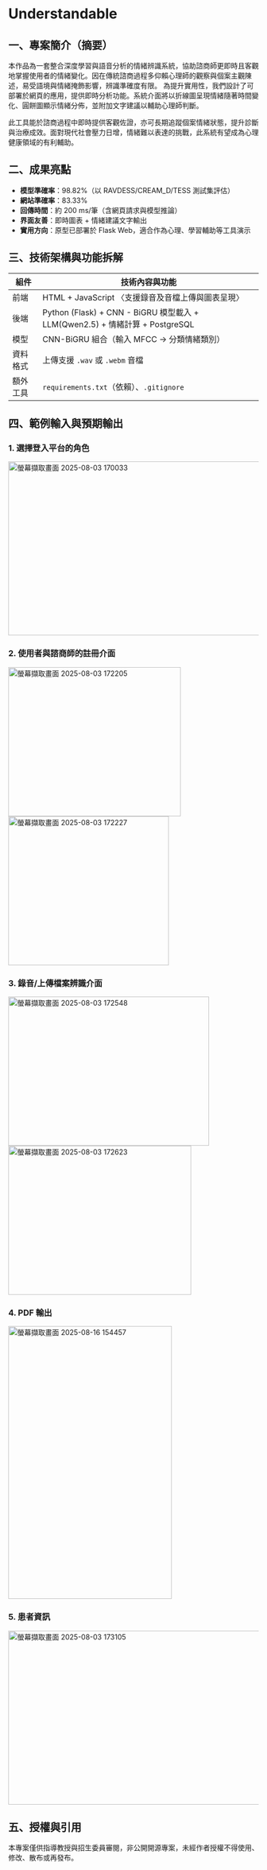 # Understandable

##  一、專案簡介（摘要）
本作品為一套整合深度學習與語音分析的情緒辨識系統，協助諮商師更即時且客觀地掌握使用者的情緒變化。因在傳統諮商過程多仰賴心理師的觀察與個案主觀陳述，易受語境與情緒掩飾影響，辨識準確度有限。
為提升實用性，我們設計了可部署於網頁的應用，提供即時分析功能。系統介面將以折線圖呈現情緒隨著時間變化、圓餅圖顯示情緒分佈，並附加文字建議以輔助心理師判斷。

此工具能於諮商過程中即時提供客觀佐證，亦可長期追蹤個案情緒狀態，提升診斷與治療成效。面對現代社會壓力日增，情緒難以表達的挑戰，此系統有望成為心理健康領域的有利輔助。

## 二、成果亮點
- **模型準確率**：98.82%（以 RAVDESS/CREAM_D/TESS 測試集評估）
- **網站準確率**：83.33% 
- **回傳時間**：約 200 ms/筆（含網頁請求與模型推論）
- **界面友善**：即時圖表 + 情緒建議文字輸出
- **實用方向**：原型已部署於 Flask Web，適合作為心理、學習輔助等工具演示

## 三、技術架構與功能拆解 
| 組件         | 技術內容與功能                                                   |
|--------------|------------------------------------------------------------------|
| 前端        | HTML + JavaScript 〈支援錄音及音檔上傳與圖表呈現〉                     |
| 後端        | Python (Flask) + CNN - BiGRU 模型載入 + LLM(Qwen2.5) + 情緒計算 + PostgreSQL  |
| 模型        | CNN-BiGRU 組合（輸入 MFCC → 分類情緒類別）                        |
| 資料格式    | 上傳支援 `.wav` 或 `.webm` 音檔                                     |
| 額外工具    | `requirements.txt`（依賴）、`.gitignore`                          |

## 四、範例輸入與預期輸出
### 1. 選擇登入平台的角色
<img width="616" height="350" alt="螢幕擷取畫面 2025-08-03 170033" src="https://github.com/user-attachments/assets/ac23f6f7-c228-4bdb-b00b-2d489b8f13b0" />

### 2. 使用者與諮商師的註冊介面

<img width="347" height="300" alt="螢幕擷取畫面 2025-08-03 172205" src="https://github.com/user-attachments/assets/47c5bf96-8d40-4798-91a5-9233c9bd7b99" />
<img width="323" height="300" alt="螢幕擷取畫面 2025-08-03 172227" src="https://github.com/user-attachments/assets/187bb34a-fd63-4b8a-870a-c980d60e15f4" />

### 3. 錄音/上傳檔案辨識介面

<img width="404" height="300" alt="螢幕擷取畫面 2025-08-03 172548" src="https://github.com/user-attachments/assets/cedefa55-7eb4-4e3d-b279-bfa9a747e5cc" />
<img width="368" height="300" alt="螢幕擷取畫面 2025-08-03 172623" src="https://github.com/user-attachments/assets/9348f5a3-c15f-4af8-9fb1-be3334655040" />

### 4. PDF 輸出
<img width="329" height="549" alt="螢幕擷取畫面 2025-08-16 154457" src="https://github.com/user-attachments/assets/5b8ecbeb-1c46-486b-9059-031506d878a8" />

### 5. 患者資訊
<img width="634" height="350" alt="螢幕擷取畫面 2025-08-03 173105" src="https://github.com/user-attachments/assets/10207232-6328-4025-804e-ad769aebd3ee" />

## 五、授權與引用

本專案僅供指導教授與招生委員審閱，非公開開源專案，未經作者授權不得使用、修改、散布或再發布。
